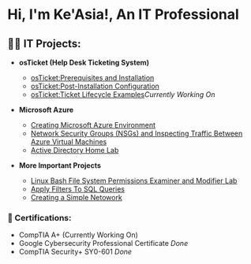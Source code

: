 <h1>Hi, I'm Ke'Asia!, An IT Professional </h1>

<h2>👩‍💻 IT Projects:</h2>

- <b> osTicket (Help Desk Ticketing System)</b>
  - [osTicket:Prerequisites and Installation](https://github.com/KeasiaCyber/osTicket-Installation)
  - [osTicket:Post-Installation Configuration](https://github.com/KeasiaCyber/osTicket-Post-Installation)
  - [osTicket:Ticket Lifecycle Examples](https://github.com/KeasiaCyber/Life-Cycle-example)*Currently Working On*
- <b> Microsoft Azure</b>
  - [Creating Microsoft Azure Environment](https://github.com/KeasiaCyber/creating-microsoft-azure-work-enivorment)
  - [Network Security Groups (NSGs) and Inspecting Traffic Between Azure Virtual Machines](https://github.com/KeasiaCyber/Network-Security-Groups--NSGs--and-Inspecting-Traffic-Between-Azure-Virtual-Machines)
  - [Active Directory Home Lab](https://github.com/KeasiaCyber/ActiveDirectoryLab/tree/main)

- <b> More Important Projects</b>
  - [Linux Bash File System Permissions Examiner and Modifier Lab](https://github.com/KeasiaCyber/Manage_File_Permission_With_LinuxLab)
  - [Apply Filters To SQL Queries](https://github.com/KeasiaCyber/SQL_Queries_Lab)
  - [Creating a Simple Netowork](https://github.com/KeasiaCyber/Creating-a-Simple-Network/tree/main)

<h3>📜 Certifications: </h3>

- CompTIA A+ (Currently Working On)
- Google Cybersecurity Professional Certificate *Done*
- CompTIA Security+ SY0-601 *Done*




<!--
**KeasiaCyber/KeasiaCyber** is a ✨ _special_ ✨ repository because its `README.md` (this file) appears on your GitHub profile.

Here are some ideas to get you started:

- 🔭 I’m currently working on ...
- 🌱 I’m currently learning ...
- 👯 I’m looking to collaborate on ...
- 🤔 I’m looking for help with ...
- 💬 Ask me about ...
- 📫 How to reach me: ...
- 😄 Pronouns: ...
- ⚡ Fun fact: ...
-->

